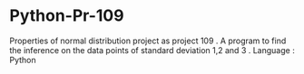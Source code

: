 # Python-Pr-109
Properties of normal distribution project as project 109 .  A program to find the inference on the data points of standard deviation 1,2 and 3 .   Language : Python
